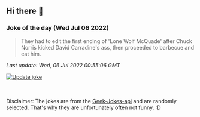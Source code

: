## Hi there 👋

### Joke of the day (Wed Jul 06 2022)
<!-- joke -->
>They had to edit the first ending of 'Lone Wolf McQuade' after Chuck Norris kicked David Carradine's ass, then proceeded to barbecue and eat him.
<!-- /joke -->

*Last update: Wed, 06 Jul 2022 00:55:06 GMT*

[![Update joke](https://github.com/nclskfm/nclskfm/actions/workflows/joke.yml/badge.svg)](https://github.com/nclskfm/nclskfm/actions/workflows/joke.yml)

<br><br>
Disclaimer: The jokes are from the [Geek-Jokes-api](https://github.com/sameerkumar18/geek-joke-api) and are randomly selected. That's why they are unfortunately often not funny. :D

